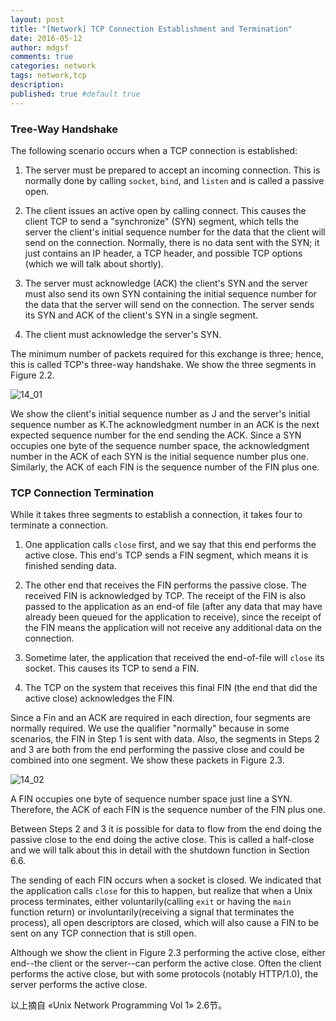 ```yaml
---
layout: post
title: "[Network] TCP Connection Establishment and Termination"
date: 2016-05-12
author: mdgsf
comments: true
categories: network
tags: network,tcp
description:
published: true #default true
---
```


### Tree-Way Handshake

The following scenario occurs when a TCP connection is established:

1. The server must be prepared to accept an incoming connection. This is normally done by calling `socket`, `bind`, and `listen` and is called a passive open.

2. The client issues an active open by calling connect. This causes the client TCP to send a "synchronize" (SYN) segment, which tells the server the client's initial sequence number for the data that the client will send on the connection. Normally, there is no data sent with the SYN; it just contains an IP header, a TCP header, and possible TCP options (which we will talk about shortly).

3. The server must acknowledge (ACK) the client's SYN and the server must also send its own SYN containing the initial sequence number for the data that the server will send on the connection. The server sends its SYN and ACK of the client's SYN in a single segment.

4. The client must acknowledge the server's SYN.

The minimum number of packets required for this exchange is three; hence, this is called TCP's three-way handshake. We show the three segments in Figure 2.2.

<img src="{{ site.url }}/images/201605/14_01.png" alt="14_01" />

We show the client's initial sequence number as J and the server's initial sequence number as K.The acknowledgment number in an ACK is the next expected sequence number for the end sending the ACK. Since a SYN occupies one byte of the sequence number space, the acknowledgment number in the ACK of each SYN is the initial sequence number plus one. Similarly, the ACK of each FIN is the sequence number of the FIN plus one.

### TCP Connection Termination

While it takes three segments to establish a connection, it takes four to terminate a connection.

1. One application calls `close` first, and we say that this end performs the active close. This end's TCP sends a FIN segment, which means it is finished sending data.

2. The other end that receives the FIN performs the passive close. The received FIN is acknowledged by TCP. The receipt of the FIN is also passed to the application as an end-of file (after any data that may have already been queued for the application to receive), since the receipt of the FIN means the application will not receive any additional data on the connection.

3. Sometime later, the application that received the end-of-file will `close` its socket. This causes its TCP to send a FIN.

4. The TCP on the system that receives this final FIN (the end that did the active close) acknowledges the FIN.

Since a Fin and an ACK are required in each direction, four segments are normally required. We use the qualifier "normally" because in some scenarios, the FIN in Step 1 is sent with data. Also, the segments in Steps 2 and 3 are both from the end performing the passive close and could be combined into one segment. We show these packets in Figure 2.3.

<img src="{{ site.url }}/images/201605/14_02.png" alt="14_02" />

A FIN occupies one byte of sequence number space just line a SYN. Therefore, the ACK of each FIN is the sequence number of the FIN plus one.

Between Steps 2 and 3 it is possible for data to flow from the end doing the passive close to the end doing the active close. This is called a half-close and we will talk about this in detail with the shutdown function in Section 6.6.

The sending of each FIN occurs when a socket is closed. We indicated that the application calls `close` for this to happen, but realize that when a Unix process terminates, either voluntarily(calling `exit` or having the `main` function return) or involuntarily(receiving a signal that terminates the process), all open descriptors are closed, which will also cause a FIN to be sent on any TCP connection that is still open.

Although we show the client in Figure 2.3 performing the active close, either end--the client or the server--can perform the active close. Often the client performs the active close, but with some protocols (notably HTTP/1.0), the server performs the active close.

以上摘自 «Unix Network Programming Vol 1» 2.6节。
